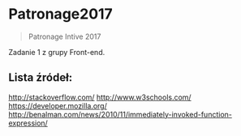 # Patronage2017
> Patronage Intive 2017

Zadanie 1 z grupy Front-end.

## Lista źródeł:

http://stackoverflow.com/
http://www.w3schools.com/
https://developer.mozilla.org/
http://benalman.com/news/2010/11/immediately-invoked-function-expression/
